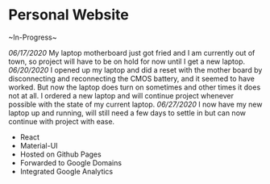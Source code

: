 # Personal Website

~In-Progress~

*06/17/2020* My laptop motherboard just got fried and I am currently out of town, so project will have to be on hold for now until I get a new laptop.
*06/20/2020* I opened up my laptop and did a reset with the mother board by disconnecting and reconnecting the CMOS battery, and it seemed to have worked. But now the laptop does turn on sometimes and other times it does not at all. I ordered a new laptop and will continue project whenever possible with the state of my current laptop.
*06/27/2020* I now have my new laptop up and running, will still need a few days to settle in but can now continue with project with ease.

* React
* Material-UI
* Hosted on Github Pages
* Forwarded to Google Domains
* Integrated Google Analytics
